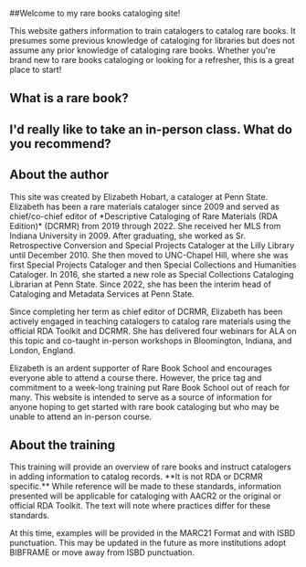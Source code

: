 ##Welcome to my rare books cataloging site!
<p>This website gathers information to train catalogers to catalog rare books. It presumes some previous knowledge of cataloging for libraries but does not assume any prior knowledge of cataloging rare books. Whether you're brand new to rare books cataloging or looking for a refresher, this is a great place to start!</p>
<h2>What is a rare book?</h2>
<h2>I'd really like to take an in-person class. What do you recommend?</h2>
<h2>About the author</h2>
<p>This site was created by Elizabeth Hobart, a cataloger at Penn State. Elizabeth has been a rare materials cataloger since 2009 and served as chief/co-chief editor of *Descriptive Cataloging of Rare Materials (RDA Edition)* (DCRMR) from 2019 through 2022. She received her MLS from Indiana University in 2009. After graduating, she worked as Sr. Retrospective Conversion and Special Projects Cataloger at the Lilly Library until December 2010. She then moved to UNC-Chapel Hill, where she was first Special Projects Cataloger and then Special Collections and Humanities Cataloger. In 2016, she started a new role as Special Collections Cataloging Librarian at Penn State. Since 2022, she has been the interim head of Cataloging and Metadata Services at Penn State.</p>
<p>Since completing her term as chief editor of DCRMR, Elizabeth has been actively engaged in teaching catalogers to catalog rare materials using the official RDA Toolkit and DCRMR. She has delivered four webinars for ALA on this topic and co-taught in-person workshops in Bloomington, Indiana, and London, England.</p>
<p>Elizabeth is an ardent supporter of Rare Book School and encourages everyone able to attend a course there. However, the price tag and commitment to a week-long training put Rare Book School out of reach for many. This website is intended to serve as a source of information for anyone hoping to get started with rare book cataloging but who may be unable to attend an in-person course.</p>
<h2>About the training</h2>
<p>This training will provide an overview of rare books and instruct catalogers in adding information to catalog records. **It is not RDA or DCRMR specific.** While reference will be made to these standards, information presented will be applicable for cataloging with AACR2 or the original or official RDA Toolkit. The text will note where practices differ for these standards.</p>
<p>At this time, examples will be provided in the MARC21 Format and with ISBD punctuation. This may be updated in the future as more institutions adopt BIBFRAME or move away from ISBD punctuation.</p>
